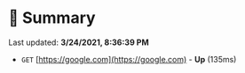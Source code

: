 # 📖 Summary
Last updated: **3/24/2021, 8:36:39 PM**

- `GET` [https://google.com](https://google.com) - **Up** (135ms)
